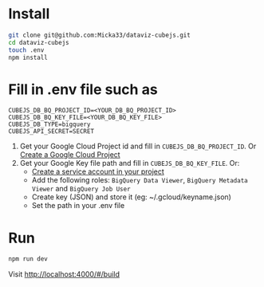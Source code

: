 # Install

```sh
git clone git@github.com:Micka33/dataviz-cubejs.git
cd dataviz-cubejs
touch .env
npm install
```

# Fill in .env file such as

```
CUBEJS_DB_BQ_PROJECT_ID=<YOUR_DB_BQ_PROJECT_ID>
CUBEJS_DB_BQ_KEY_FILE=<YOUR_DB_BQ_KEY_FILE>
CUBEJS_DB_TYPE=bigquery
CUBEJS_API_SECRET=SECRET
```

1. Get your Google Cloud Project id and fill in `CUBEJS_DB_BQ_PROJECT_ID`. Or [Create a Google Cloud Project](https://console.cloud.google.com/projectcreate)
2. Get your Google Key file path and fill in `CUBEJS_DB_BQ_KEY_FILE`. Or:
    - [Create a service account in your project](https://console.cloud.google.com/iam-admin/serviceaccounts/create)
    - Add the following roles: `BigQuery Data Viewer`, `BigQuery Metadata Viewer` and `BigQuery Job User`
    - Create key (JSON) and store it (eg: ~/.gcloud/keyname.json)
    - Set the path in your .env file

# Run

```sh
npm run dev
```

Visit [http://localhost:4000/#/build](http://localhost:4000/#/build)
